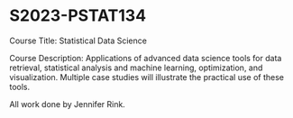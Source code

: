 # S2023-PSTAT134

Course Title:  Statistical Data Science

Course Description:  Applications of advanced data science tools for data retrieval, statistical analysis and machine learning, optimization, and visualization. Multiple case studies will illustrate the practical use of these tools.

All work done by Jennifer Rink.
